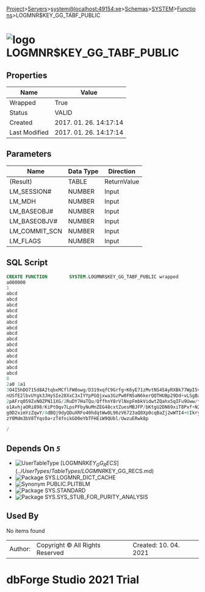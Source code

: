 [Project](../../../../../startpage.md)>[Servers](../../../../Servers.md)>[system@localhost:49154:xe](../../../system@localhost_49154_xe.md)>[Schemas](../../Databases.md)>[SYSTEM](../SYSTEM.md)>[Functions](Functions.md)>LOGMNR$KEY_GG_TABF_PUBLIC


# ![logo](../../../../../Images/function64.svg) LOGMNR$KEY_GG_TABF_PUBLIC


## <a name="#Properties"></a>Properties
|Name|Value|
|---|---|
|Wrapped|True|
|Status|VALID|
|Created|2017. 01. 26. 14:17:14|
|Last Modified|2017. 01. 26. 14:17:14|


## <a name="#Parameters"></a>Parameters
|Name|Data Type|Direction|
|---|---|---|
|(Result)|TABLE|ReturnValue|
|LM_SESSION#|NUMBER|Input|
|LM_MDH|NUMBER|Input|
|LM_BASEOBJ#|NUMBER|Input|
|LM_BASEOBJV#|NUMBER|Input|
|LM_COMMIT_SCN|NUMBER|Input|
|LM_FLAGS|NUMBER|Input|

## <a name="#SqlScript"></a>SQL Script
```SQL
CREATE FUNCTION        SYSTEM.LOGMNR$KEY_GG_TABF_PUBLIC wrapped
a000000
1
abcd
abcd
abcd
abcd
abcd
abcd
abcd
abcd
abcd
abcd
abcd
abcd
abcd
abcd
abcd
8
2a0 1a1
3O4I5hDO715d8A2tqbxMCflFW0owg/D319xqfC9Grfg+K6yE71zMvtNS45AyRXBk77WpI5v4
nUSfE2lbvUYgk3JHySIe28XxC3xIYYpPGQjxwa3GzPw0FN5aN6kerQQTHUBp29Dd+vLSgBaC
2pAFrq059ZvN0ZPN11XG/2RuDY7HaTQu/QffhnY8rVlNxpFmbkVidwtZQahx5qIFu9Uww/tv
o1AvhjaORi898/KiPtOqv7LpsPFbyNuMnZEG48cxtZuesMBJFP/bKtgU2DN69xiT8Pxf+N2n
g0D2ximYzZqwY/4dBQj9dyQDuXRFo40hdqtWw0L96zV6723aQ8Xp0cqBaZj2wWTI4+6Ikry9
zY0Mdm3bV8TYqsOa+zT4fnikGO0eYbTFHEiW9QUbl/UwzuERwk8p

/
```

## <a name="#DependsOn"></a>Depends On _`5`_
- ![UserTableType](../../../../../Images/usertabletype.svg) [LOGMNR$KEY_GG_RECS](../UserTypes/TableTypes/LOGMNR$KEY_GG_RECS.md)
- ![Package](../../../../../Images/package.svg) SYS.LOGMNR_DICT_CACHE
- ![Synonym](../../../../../Images/synonym.svg) PUBLIC.PLITBLM
- ![Package](../../../../../Images/package.svg) SYS.STANDARD
- ![Package](../../../../../Images/package.svg) SYS.SYS_STUB_FOR_PURITY_ANALYSIS


## <a name="#UsedBy"></a>Used By
No items found

||||
|---|---|---|
|Author: |Copyright © All Rights Reserved|Created: 10. 04. 2021|
# dbForge Studio 2021 Trial